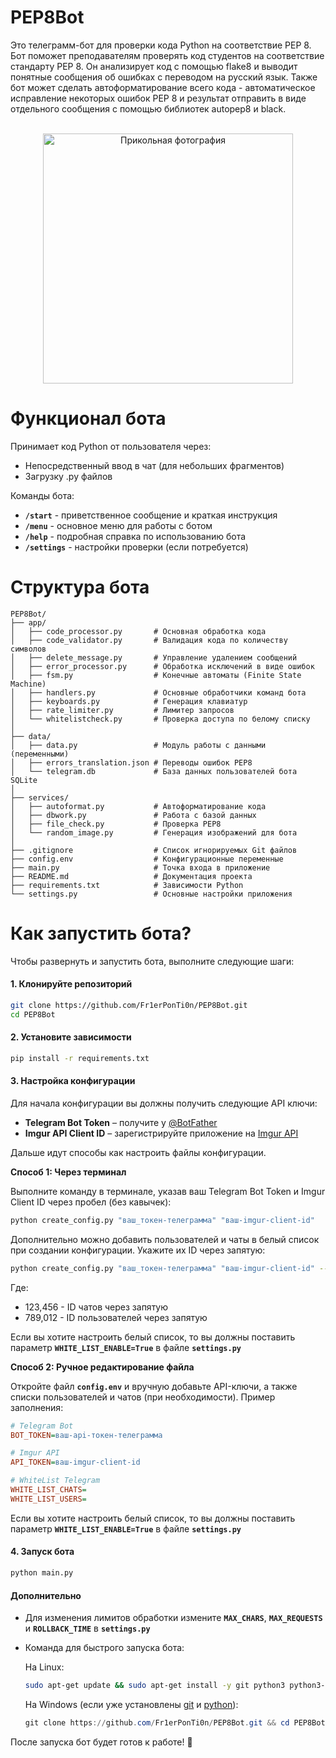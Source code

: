 # PEP8Bot
Это телеграмм-бот для проверки кода Python на соответствие PEP 8.
Бот поможет преподавателям проверять код студентов на соответствие стандарту PEP 8. Он анализирует код с помощью flake8 и выводит понятные сообщения об ошибках с переводом на русский язык. Также бот может сделать автоформатирование всего кода - автоматическое исправление некоторых ошибок PEP 8 и результат отправить в виде отдельного сообщения с помощью библиотек autopep8 и black.

<div align="center">
  <br>
  <img src="https://i.imgur.com/b6VDIQZ.jpeg" alt="Прикольная фотография" width="400">
  <br>
</div>


# Функционал бота

Принимает код Python от пользователя через:

- Непосредственный ввод в чат (для небольших фрагментов)
- Загрузку .py файлов

Команды бота:

- **`/start`** - приветственное сообщение и краткая инструкция
- **`/menu`** - основное меню для работы с ботом
- **`/help`** - подробная справка по использованию бота
- **`/settings`** - настройки проверки (если потребуется)

# Структура бота

```
PEP8Bot/
├── app/
│   ├── code_processor.py       # Основная обработка кода
│   ├── code_validator.py       # Валидация кода по количеству символов
│   ├── delete_message.py       # Управление удалением сообщений
│   ├── error_processor.py      # Обработка исключений в виде ошибок  
│   ├── fsm.py                  # Конечные автоматы (Finite State Machine)
│   ├── handlers.py             # Основные обработчики команд бота
│   ├── keyboards.py            # Генерация клавиатур
│   ├── rate_limiter.py         # Лимитер запросов
│   └── whitelistcheck.py       # Проверка доступа по белому списку
│
├── data/
│   ├── data.py                 # Модуль работы с данными (переменными)
│   ├── errors_translation.json # Переводы ошибок PEP8
│   └── telegram.db             # База данных пользователей бота SQLite
│
├── services/
│   ├── autoformat.py           # Автоформатирование кода
│   ├── dbwork.py               # Работа с базой данных
│   ├── file_check.py           # Проверка PEP8
│   └── random_image.py         # Генерация изображений для бота
│
├── .gitignore                  # Список игнорируемых Git файлов
├── config.env                  # Конфигурационные переменные
├── main.py                     # Точка входа в приложение
├── README.md                   # Документация проекта
├── requirements.txt            # Зависимости Python
└── settings.py                 # Основные настройки приложения
```

# Как запустить бота?

Чтобы развернуть и запустить бота, выполните следующие шаги:  

#### **1. Клонируйте репозиторий**  
```bash
git clone https://github.com/Fr1erPonTi0n/PEP8Bot.git
cd PEP8Bot
```  

#### **2. Установите зависимости**  
```bash
pip install -r requirements.txt
```  

#### **3. Настройка конфигурации**  
Для начала конфигурации вы должны получить следующие API ключи:
- **Telegram Bot Token** – получите у [@BotFather](https://core.telegram.org/)  
- **Imgur API Client ID** – зарегистрируйте приложение на [Imgur API](https://apidocs.imgur.com/)

Дальше идут способы как настроить файлы конфигурации.

**Способ 1: Через терминал**

Выполните команду в терминале, указав ваш Telegram Bot Token и Imgur Client ID через пробел (без кавычек):

```bash
python create_config.py "ваш_токен-телеграмма" "ваш-imgur-client-id"
```

Дополнительно можно добавить пользователей и чаты в белый список при создании конфигурации. Укажите их ID через запятую:

```bash
python create_config.py "ваш_токен-телеграмма" "ваш-imgur-client-id" --chats 123,456 --users 789,012
```

Где:
- 123,456 - ID чатов через запятую
- 789,012 - ID пользователей через запятую

Если вы хотите настроить белый список, то вы должны поставить параметр **`WHITE_LIST_ENABLE=True`** в файле **`settings.py`**

**Способ 2: Ручное редактирование файла**

Откройте файл **`config.env`** и вручную добавьте API-ключи, а также списки пользователей и чатов (при необходимости). Пример заполнения:

```ini
# Telegram Bot
BOT_TOKEN=ваш-api-токен-телеграмма

# Imgur API
API_TOKEN=ваш-imgur-client-id  

# WhiteList Telegram
WHITE_LIST_CHATS=
WHITE_LIST_USERS=
```

Если вы хотите настроить белый список, то вы должны поставить параметр **`WHITE_LIST_ENABLE=True`** в файле **`settings.py`**

#### **4. Запуск бота**  
```bash
python main.py
```  

#### **Дополнительно**  
- Для изменения лимитов обработки измените **`MAX_CHARS`**, **`MAX_REQUESTS`** и **`ROLLBACK_TIME`** в **`settings.py`**
- Команда для быстрого запуска бота:

  На Linux:
  
  ```bash
  sudo apt-get update && sudo apt-get install -y git python3 python3-pip python3-venv && git clone https://github.com/Fr1erPonTi0n/PEP8Bot.git && cd PEP8Bot && python3 -m venv venv && source venv/bin/activate && pip install -r requirements.txt && python3 create_config.py "ваш_telegram_bot_token" "ваш_imgur_api_token" && python3 main.py
  ```

  На Windows (если уже установлены [git](https://git-scm.com/downloads/) и [python](https://www.python.org/downloads/)):
  
  ```powershell
  git clone https://github.com/Fr1erPonTi0n/PEP8Bot.git && cd PEP8Bot && python -m venv venv && venv\Scripts\activate && pip install -r requirements.txt && python create_config.py "ваш_telegram_bot_token" "ваш_imgur_api_token" && python main.py
  ```

После запуска бот будет готов к работе! 🚀


